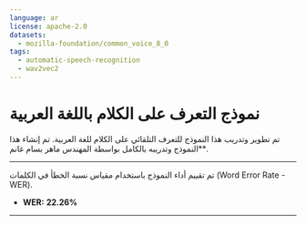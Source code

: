 ```yaml
---
language: ar
license: apache-2.0
datasets:
  - mozilla-foundation/common_voice_8_0
tags:
  - automatic-speech-recognition
  - wav2vec2
---
```


# نموذج التعرف على الكلام باللغة العربية

تم تطوير وتدريب هذا النموذج للتعرف التلقائي على الكلام  للغة العربية. تم إنشاء هذا النموذج وتدريبه بالكامل بواسطة المهندس ماهر بسام غانم**.

---

تم تقييم أداء النموذج باستخدام مقياس نسبة الخطأ في الكلمات (Word Error Rate - WER).

* **WER:** **22.26%**

---



